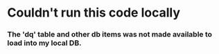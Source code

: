 # Couldn't run this code locally
### The 'dq' table and other db items was not made available to load into my local DB.
